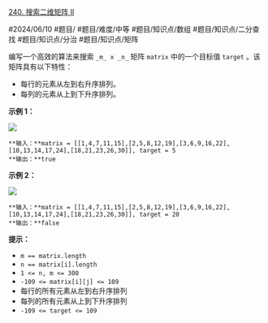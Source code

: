 [240. 搜索二维矩阵 II](https://leetcode.cn/problems/search-a-2d-matrix-ii/)

#2024/06/10 #题目/ #题目/难度/中等 #题目/知识点/数组 #题目/知识点/二分查找 #题目/知识点/分治  #题目/知识点/矩阵 

编写一个高效的算法来搜索 `_m_ x _n_` 矩阵 `matrix` 中的一个目标值 `target` 。该矩阵具有以下特性：

- 每行的元素从左到右升序排列。
- 每列的元素从上到下升序排列。

**示例 1：**

![](https://assets.leetcode-cn.com/aliyun-lc-upload/uploads/2020/11/25/searchgrid2.jpg)
```
**输入：**matrix = [[1,4,7,11,15],[2,5,8,12,19],[3,6,9,16,22],[10,13,14,17,24],[18,21,23,26,30]], target = 5
**输出：**true
```
**示例 2：**

![](https://assets.leetcode-cn.com/aliyun-lc-upload/uploads/2020/11/25/searchgrid.jpg)
```
**输入：**matrix = [[1,4,7,11,15],[2,5,8,12,19],[3,6,9,16,22],[10,13,14,17,24],[18,21,23,26,30]], target = 20
**输出：**false
```
**提示：**

- `m == matrix.length`
- `n == matrix[i].length`
- `1 <= n, m <= 300`
- `-109 <= matrix[i][j] <= 109`
- 每行的所有元素从左到右升序排列
- 每列的所有元素从上到下升序排列
- `-109 <= target <= 109`